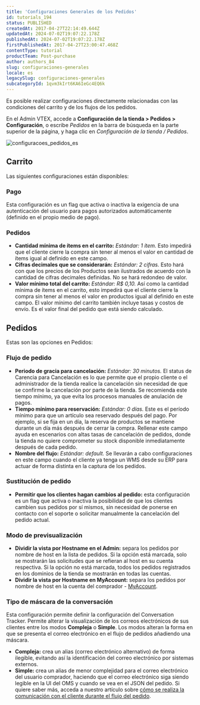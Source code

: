 ```yaml
---
title: 'Configuraciones Generales de los Pedidos'
id: tutorials_194
status: PUBLISHED
createdAt: 2017-04-27T22:14:49.644Z
updatedAt: 2024-07-02T19:07:22.178Z
publishedAt: 2024-07-02T19:07:22.178Z
firstPublishedAt: 2017-04-27T23:00:47.468Z
contentType: tutorial
productTeam: Post-purchase
author: authors_84
slug: configuraciones-generales
locale: es
legacySlug: configuraciones-generales
subcategoryId: 1qvm3kIrt6KA6IeGc4EQ6k
---
```


Es posible realizar configuraciones directamente relacionadas con las condiciones del carrito y de los flujos de los pedidos.

En el Admin VTEX, accede a **Configuración de la tienda > Pedidos > Configuración**, o escribe *Pedidos* en la barra de búsqueda en la parte superior de la página, y haga clic en *Configuración de la tienda / Pedidos*.  

![configuracoes_pedidos_es](https://images.ctfassets.net/alneenqid6w5/3Pg3IFrgPiGdwsIJowvNBy/228fb71ccb74cc99cb820bac2b5a94d1/configuracoes_pedidos_es.png)

## Carrito

Las siguientes configuraciones están disponibles:

### Pago

Esta configuración es un flag que activa o inactiva la exigencia de una autenticación del usuario para pagos autorizados automáticamente (definido en el propio medio de pago).

### Pedidos

- **Cantidad mínima de ítems en el carrito:** _Estándar: 1 ítem._ Esto impedirá que el cliente cierre la compra sin tener al menos el valor en cantidad de ítems igual al definido en este campo.
- **Cifras decimales que se considerarán:** _Estándar: 2 cifras._ Esto hará con que los precios de los Productos sean ilustrados de acuerdo con la cantidad de cifras decimales definidas. No se hará redondeo de valor. 
- **Valor mínimo total del carrito:** _Estándar: R$ 0,10._ Así como la cantidad mínima de ítems en el carrito, esto impedirá que el cliente cierre la compra sin tener al menos el valor en productos igual al definido en este campo. El valor mínimo del carrito también incluye tasas y costos de envío. Es el valor final del pedido que está siendo calculado.

## Pedidos

Estas son las opciones en Pedidos: 

### Flujo de pedido

- **Periodo de gracia para cancelación:** _Estándar: 30 minutos._ El status de Carencia para Cancelación es lo que  permite que el propio cliente o el administrador de la tienda realice la cancelación  sin necesidad de que se confirme la cancelación por parte de la tienda. Se recomienda este tiempo mínimo, ya que evita los procesos manuales de anulación de pagos.
- **Tiempo mínimo para reservación:** _Estándar: 0 días._ Este es el período mínimo para que un artículo sea reservado después del pago. Por ejemplo, si se fija en un día, la reserva de productos se mantiene durante un día más después de cerrar la compra. Rellenar este campo ayuda en escenarios con altas tasas de cancelación de pedidos, donde la tienda no quiere comprometer su stock disponible inmediatamente después de cada pedido.
- **Nombre del flujo:** _Estándar: default._ Se llevarán a cabo configuraciones en este campo cuando el cliente ya tenga un WMS desde su ERP para actuar de forma distinta en la captura de los pedidos.

### Sustitución de pedido

- **Permitir que los clientes hagan cambios al pedido:** esta configuración es un flag que activa o inactiva la posibilidad de que los clientes cambien sus pedidos por sí mismos, sin necesidad de ponerse en contacto con el soporte o solicitar manualmente la cancelación del pedido actual.

### Modo de previsualización

- **Dividir la vista por Hostname en el Admin:** separa los pedidos por nombre de host en la lista de pedidos. Si la opción está marcada, solo se mostrarán las solicitudes que se refieran al host en su cuenta respectiva. Si la opción no está marcada, todos los pedidos registrados en los dominios de la tienda se mostrarán en todas las cuentas.
- **Dividir la vista por Hostname en MyAccount:** separa los pedidos por nombre de host en la cuenta del comprador - [MyAccount](https://help.vtex.com/es/tutorial/como-funciona-a-minha-conta--2BQ3GiqhqGJTXsWVuio3Xh).

### Tipo de máscara de la conversación

Esta configuración permite definir la configuración del Conversation Tracker. Permite alterar la visualización de los correos electrónicos de sus clientes entre los modos **Compleja** o **Simple**. Los modos alteran la forma en que se presenta el correo electrónico en el flujo de pedidos añadiendo una máscara.
- **Compleja:** crea un alias (correo electrónico alternativo) de forma ilegible, evitando así la identificación del correo electrónico por sistemas externos.
- **Simple:** crea un alias de menor complejidad para el correo electrónico del usuario comprador, haciendo que el correo electrónico siga siendo legible en la UI del OMS y cuando se vea en el JSON del pedido. Si quiere saber más, acceda a nuestro artículo sobre [cómo se realiza la comunicación con el cliente durante el flujo del pedido](https://help.vtex.com/es/tutorial/conversation-tracker--tutorials_195?locale=pt).
